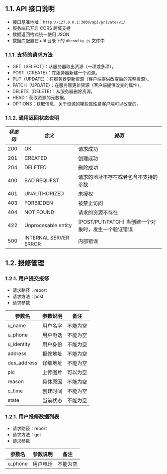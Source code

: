 ## 1.1. API 接口说明

- 接口基准地址：`http://127.0.0.1:3000/api/private/v1/`
- 服务端已开启 CORS 跨域支持
- 数据返回格式统一使用 JSON
- 数据库配置在 util 目录下的 `dbconfig.js` 文件中



### 1.1.1. 支持的请求方法

- GET（SELECT）：从服务器取出资源（一项或多项）。
- POST（CREATE）：在服务器新建一个资源。
- PUT（UPDATE）：在服务器更新资源（客户端提供改变后的完整资源）。
- PATCH（UPDATE）：在服务器更新资源（客户端提供改变的属性）。
- DELETE（DELETE）：从服务器删除资源。
- HEAD：获取资源的元数据。
- OPTIONS：获取信息，关于资源的哪些属性是客户端可以改变的。



### 1.1.2. 通用返回状态说明

| *状态码* | *含义*                | *说明*                                              |
| -------- | --------------------- | --------------------------------------------------- |
| 200      | OK                    | 请求成功                                            |
| 201      | CREATED               | 创建成功                                            |
| 204      | DELETED               | 删除成功                                            |
| 400      | BAD REQUEST           | 请求的地址不存在或者包含不支持的参数                |
| 401      | UNAUTHORIZED          | 未授权                                              |
| 403      | FORBIDDEN             | 被禁止访问                                          |
| 404      | NOT FOUND             | 请求的资源不存在                                    |
| 422      | Unprocesable entity   | [POST/PUT/PATCH] 当创建一个对象时，发生一个验证错误 |
| 500      | INTERNAL SERVER ERROR | 内部错误                                            |



## 1.2. 报修管理

### 1.2.1. 用户提交报修

- 请求路径：report
- 请求方法：post
- 请求参数

| 参数名      | 参数说明 | 备注     |
| ----------- | -------- | -------- |
| u_name      | 用户名字 | 不能为空 |
| u_phone     | 用户电话 | 不能为空 |
| u_identity  | 用户身份 | 不能为空 |
| address     | 报修地址 | 不能为空 |
| des_address | 详细地址 | 不能为空 |
| pic         | 上传图片 | 可以为空 |
| reason      | 具体原因 | 不能为空 |
| c_time      | 创建时间 | 不能为空 |
| state       | 当前状态 | 不能为空 |





### 1.2.1. 用户报修数据列表

- 请求路径：report
- 请求方法：get
- 请求参数

| 参数名  | 参数说明 | 备注     |
| ------- | -------- | -------- |
| u_phone | 用户电话 | 不能为空 |


